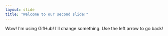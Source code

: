 ```yaml
---
layout: slide
title: "Welcome to our second slide!"
---
```

Wow! I'm using GifHub! I'll change something.
Use the left arrow to go back!
